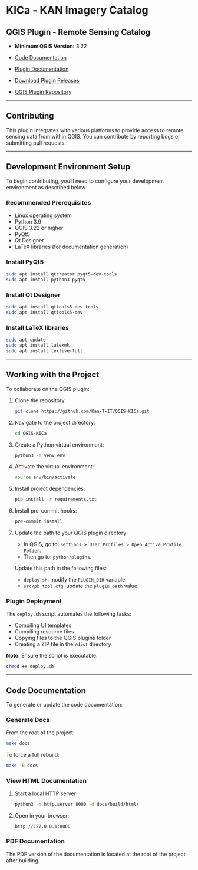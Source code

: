# KICa - KAN Imagery Catalog

## QGIS Plugin - Remote Sensing Catalog


* **Minimum QGIS Version:** 3.22

* [Code Documentation](https://kan-t-it.github.io/QGIS-KICa/)

* [Plugin Documentation](https://kan-t-it.github.io/QGIS-KICa-Doc/)

* [Download Plugin Releases](https://github.com/Kan-T-IT/QGIS-KICa/releases)

* [QGIS Plugin Repository](https://plugins.qgis.org/plugins/kan_imagery_catalog/)

---

## Contributing

This plugin integrates with various platforms to provide access to remote sensing data from within QGIS. You can contribute by reporting bugs or submitting pull requests.

---

## Development Environment Setup

To begin contributing, you’ll need to configure your development environment as described below.

### Recommended Prerequisites

- Linux operating system
- Python 3.9
- QGIS 3.22 or higher
- PyQt5
- Qt Designer
- LaTeX libraries (for documentation generation)

### Install PyQt5

```bash
sudo apt install qtcreator pyqt5-dev-tools
sudo apt install python3-pyqt5
````

### Install Qt Designer

```bash
sudo apt install qttools5-dev-tools
sudo apt install qttools5-dev
```

### Install LaTeX libraries

```bash
sudo apt update
sudo apt install latexmk
sudo apt install texlive-full
```

---

## Working with the Project

To collaborate on the QGIS plugin:

1. Clone the repository:

   ```bash
   git clone https://github.com/Kan-T-IT/QGIS-KICa.git
   ```

2. Navigate to the project directory:

   ```bash
   cd QGIS-KICa
   ```

3. Create a Python virtual environment:

   ```bash
   python3 -m venv env
   ```

4. Activate the virtual environment:

   ```bash
   source env/bin/activate
   ```

5. Install project dependencies:

   ```bash
   pip install -r requirements.txt
   ```

6. Install pre-commit hooks:

   ```bash
   pre-commit install
   ```


7. Update the path to your QGIS plugin directory:

   * In QGIS, go to: `Settings > User Profiles > Open Active Profile Folder`.
   * Then go to: `python/plugins`.

   Update this path in the following files:

   * `deploy.sh`: modify the `PLUGIN_DIR` variable.
   * `src/pb_tool.cfg`: update the `plugin_path` value.

### Plugin Deployment

The `deploy.sh` script automates the following tasks:

* Compiling UI templates
* Compiling resource files
* Copying files to the QGIS plugins folder
* Creating a ZIP file in the `/dist` directory

**Note:** Ensure the script is executable:

```bash
chmod +x deploy.sh
```

---

## Code Documentation

To generate or update the code documentation:

### Generate Docs

From the root of the project:

```bash
make docs
```

To force a full rebuild:

```bash
make -B docs
```

### View HTML Documentation

1. Start a local HTTP server:

   ```bash
   python3 -m http.server 8000 -d docs/build/html/
   ```

2. Open in your browser:

   ```
   http://127.0.0.1:8000
   ```

### PDF Documentation

The PDF version of the documentation is located at the root of the project after building.
